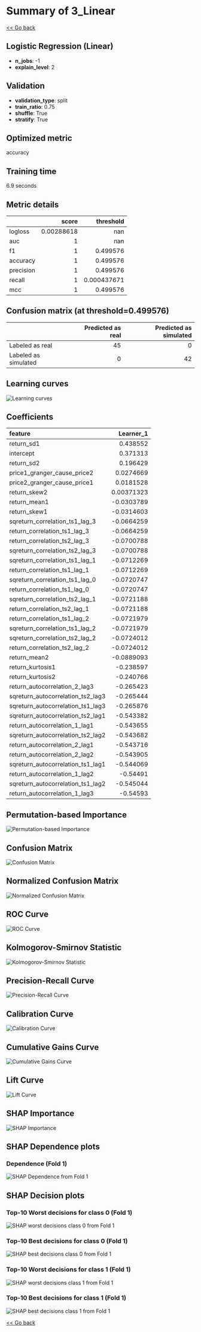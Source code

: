 # Summary of 3_Linear

[<< Go back](../README.md)


## Logistic Regression (Linear)
- **n_jobs**: -1
- **explain_level**: 2

## Validation
 - **validation_type**: split
 - **train_ratio**: 0.75
 - **shuffle**: True
 - **stratify**: True

## Optimized metric
accuracy

## Training time

6.9 seconds

## Metric details
|           |      score |     threshold |
|:----------|-----------:|--------------:|
| logloss   | 0.00288618 | nan           |
| auc       | 1          | nan           |
| f1        | 1          |   0.499576    |
| accuracy  | 1          |   0.499576    |
| precision | 1          |   0.499576    |
| recall    | 1          |   0.000437671 |
| mcc       | 1          |   0.499576    |


## Confusion matrix (at threshold=0.499576)
|                      |   Predicted as real |   Predicted as simulated |
|:---------------------|--------------------:|-------------------------:|
| Labeled as real      |                  45 |                        0 |
| Labeled as simulated |                   0 |                       42 |

## Learning curves
![Learning curves](learning_curves.png)

## Coefficients
| feature                           |   Learner_1 |
|:----------------------------------|------------:|
| return_sd1                        |  0.438552   |
| intercept                         |  0.371313   |
| return_sd2                        |  0.196429   |
| price1_granger_cause_price2       |  0.0274669  |
| price2_granger_cause_price1       |  0.0181528  |
| return_skew2                      |  0.00371323 |
| return_mean1                      | -0.0303789  |
| return_skew1                      | -0.0314603  |
| sqreturn_correlation_ts1_lag_3    | -0.0664259  |
| return_correlation_ts1_lag_3      | -0.0664259  |
| return_correlation_ts2_lag_3      | -0.0700788  |
| sqreturn_correlation_ts2_lag_3    | -0.0700788  |
| sqreturn_correlation_ts1_lag_1    | -0.0712269  |
| return_correlation_ts1_lag_1      | -0.0712269  |
| sqreturn_correlation_ts1_lag_0    | -0.0720747  |
| return_correlation_ts1_lag_0      | -0.0720747  |
| sqreturn_correlation_ts2_lag_1    | -0.0721188  |
| return_correlation_ts2_lag_1      | -0.0721188  |
| return_correlation_ts1_lag_2      | -0.0721979  |
| sqreturn_correlation_ts1_lag_2    | -0.0721979  |
| sqreturn_correlation_ts2_lag_2    | -0.0724012  |
| return_correlation_ts2_lag_2      | -0.0724012  |
| return_mean2                      | -0.0889093  |
| return_kurtosis1                  | -0.238597   |
| return_kurtosis2                  | -0.240766   |
| return_autocorrelation_2_lag3     | -0.265423   |
| sqreturn_autocorrelation_ts2_lag3 | -0.265444   |
| sqreturn_autocorrelation_ts1_lag3 | -0.265876   |
| sqreturn_autocorrelation_ts2_lag1 | -0.543382   |
| return_autocorrelation_1_lag1     | -0.543655   |
| sqreturn_autocorrelation_ts2_lag2 | -0.543682   |
| return_autocorrelation_2_lag1     | -0.543716   |
| return_autocorrelation_2_lag2     | -0.543905   |
| sqreturn_autocorrelation_ts1_lag1 | -0.544069   |
| return_autocorrelation_1_lag2     | -0.54491    |
| sqreturn_autocorrelation_ts1_lag2 | -0.545044   |
| return_autocorrelation_1_lag3     | -0.54593    |


## Permutation-based Importance
![Permutation-based Importance](permutation_importance.png)
## Confusion Matrix

![Confusion Matrix](confusion_matrix.png)


## Normalized Confusion Matrix

![Normalized Confusion Matrix](confusion_matrix_normalized.png)


## ROC Curve

![ROC Curve](roc_curve.png)


## Kolmogorov-Smirnov Statistic

![Kolmogorov-Smirnov Statistic](ks_statistic.png)


## Precision-Recall Curve

![Precision-Recall Curve](precision_recall_curve.png)


## Calibration Curve

![Calibration Curve](calibration_curve_curve.png)


## Cumulative Gains Curve

![Cumulative Gains Curve](cumulative_gains_curve.png)


## Lift Curve

![Lift Curve](lift_curve.png)



## SHAP Importance
![SHAP Importance](shap_importance.png)

## SHAP Dependence plots

### Dependence (Fold 1)
![SHAP Dependence from Fold 1](learner_fold_0_shap_dependence.png)

## SHAP Decision plots

### Top-10 Worst decisions for class 0 (Fold 1)
![SHAP worst decisions class 0 from Fold 1](learner_fold_0_shap_class_0_worst_decisions.png)
### Top-10 Best decisions for class 0 (Fold 1)
![SHAP best decisions class 0 from Fold 1](learner_fold_0_shap_class_0_best_decisions.png)
### Top-10 Worst decisions for class 1 (Fold 1)
![SHAP worst decisions class 1 from Fold 1](learner_fold_0_shap_class_1_worst_decisions.png)
### Top-10 Best decisions for class 1 (Fold 1)
![SHAP best decisions class 1 from Fold 1](learner_fold_0_shap_class_1_best_decisions.png)

[<< Go back](../README.md)
